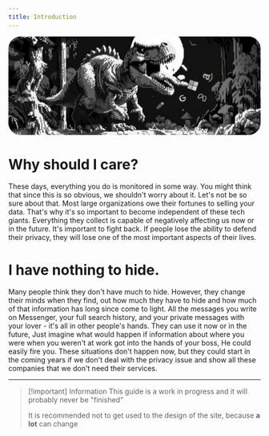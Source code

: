```yaml
---
title: Introduction
---
```


![Cover](../assets/bigtech.png)

# Why should I care?

These days, everything you do is monitored in some way. You might think that since this is so obvious, we shouldn't worry about it. Let's not be so sure about that. Most large organizations owe their fortunes to selling your data. That's why it's so important to become independent of these tech giants. Everything they collect is capable of negatively affecting us now or in the future. It's important to fight back. If people lose the ability to defend their privacy, they will lose one of the most important aspects of their lives.

# I have nothing to hide.

Many people think they don't have much to hide. However, they change their minds when they find, out how much they have to hide and how much of that information
has long since come to light. All the messages you write on Messenger, your full search history, and your private messages with your lover - it's all in other people's hands. They can use it now or in the future, Just imagine what would happen if information about where you were when you weren't at work got into the hands of your boss, He could easily fire you. These situations don't happen now, but they could start in the coming years if we don't deal with the privacy issue and show all these companies that we don't need their services.

---

> [!important] Information
> This guide is a work in progress and it will probably never be "finished"<br/>
>
> It is recommended not to get used to the design of the site, because **a lot** can change